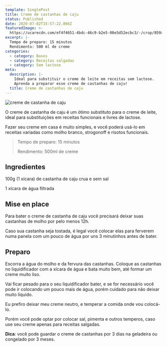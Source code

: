 ```yaml
---
template: SinglePost
title: Creme de castanhas de caju
status: Published
date: 2020-07-02T15:57:22.066Z
featuredImage: >-
  https://ucarecdn.com/ef4f4651-4bdc-46c9-b2e5-08e5d52ecbc3/-/crop/859x717/101,263/-/preview/
excerpt: |-
  Tempo de preparo: 15 minutos
  Rendimento: 500 ml de creme
categories:
  - category: Bases
  - category: Receitas salgadas
  - category: Sem lactose
meta:
  description: |-
    Ideal para substituir o creme de leite em receitas sem lactose.
    Aprenda a preparar esse creme de castanhas de caju!
  title: Creme de castanhas de caju
---
```

![creme de castanha de caju](https://ucarecdn.com/5867d4fd-79d1-4f09-a5a4-064cf29bc9ea/-/crop/855x1013/105,8/-/preview/)

O creme de castanha de caju é um ótimo substituto para o creme de leite, ideal para substituições em receitas funcionais e livres de lactose.

Fazer seu creme em casa é muito simples, e você poderá usá-lo em receitas variadas como molho branco, strogonoff e risotos funcionais.

> Tempo de preparo: 15 minutos
>
> Rendimento: 500ml de creme

## Ingredientes

100g (1 xícara) de castanha de caju crua e sem sal

1 xícara de água filtrada

## Mise en place

Para bater o creme de castanha de caju você precisará deixar suas castanhas de molho por pelo menos 12h. 

Caso sua castanha seja tostada, é legal você colocar elas para ferverem numa panela com um pouco de água por uns 3 minutinhos antes de bater.

## Preparo

Escorra a água do molho e da fervura das castanhas. Coloque as castanhas no liquidificador com a xícara de água e bata muito bem, até formar um creme muito liso.

Vai ficar pesado para o seu liquidificador bater, e se for necessário você pode ir colocando um pouco mais de água, porém cuidado para não deixar muito líquido.

Eu prefiro deixar meu creme neutro, e temperar a comida onde vou colocá-lo.

Porém você pode optar por colocar sal, pimenta e outros temperos, caso use seu creme apenas para receitas salgadas.

**Dica**: você pode guardar o creme de castanhas por 3 dias na geladeira ou congelado por 3 meses.
